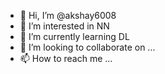 - 👋 Hi, I’m @akshay6008
- 👀 I’m interested in NN
- 🌱 I’m currently learning DL
- 💞️ I’m looking to collaborate on ...
- 📫 How to reach me ...

<!---
akshay6008/akshay6008 is a ✨ special ✨ repository because its `README.md` (this file) appears on your GitHub profile.
You can click the Preview link to take a look at your changes.
--->
